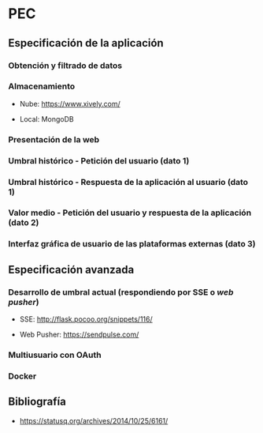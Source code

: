 # PEC

## Especificación de la aplicación

### Obtención y filtrado de datos

### Almacenamiento

- Nube: https://www.xively.com/

- Local: MongoDB

### Presentación de la web

### Umbral histórico - Petición del usuario (dato 1)

### Umbral histórico - Respuesta de la aplicación al usuario (dato 1)

### Valor medio - Petición del usuario y respuesta de la aplicación (dato 2)

### Interfaz gráfica de usuario de las plataformas externas (dato 3)

## Especificación avanzada

### Desarrollo de umbral actual (respondiendo por SSE o *web pusher*)

- SSE: http://flask.pocoo.org/snippets/116/

- Web Pusher: https://sendpulse.com/

### Multiusuario con OAuth

### Docker

## Bibliografía

- https://statusq.org/archives/2014/10/25/6161/
